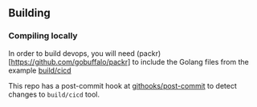 


## Building


### Compiling locally 

In order to build devops, you will need (packr)[https://github.com/gobuffalo/packr] to include the Golang files from the 
example [build/cicd](https://gitlab.com/geeks-accelerator/oss/devops/tree/master/build/cicd)


This repo has a post-commit hook at [githooks/post-commit](https://gitlab.com/geeks-accelerator/oss/devops/blob/master/githooks/post-commit) to detect changes to `build/cicd` tool.
